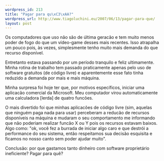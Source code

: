 ```yaml
--- 
wordpress_id: 213
title: "Pagar para qu\xC3\xAA?"
wordpress_url: http://www.tiagoluchini.eu/2007/06/13/pagar-para-que/
layout: post
---
```

Os computadores que uso não são de última geracão e tem muito menos poder de fogo do que um vídeo-game desses mais recentes. Isso atrapalha um pouco pois, às vezes, simplesmente tenho muito mais demanda do que recurso disponível.

Entretanto estava passando por um período tranquilo e feliz ultimamente. Minha rotina de trabalho tem passado praticamente apenas pelo uso de software gratuitos (de código livre) e aparentemente esse fato tinha reduzido a demanda por mais e mais máquina.

Minha surpresa foi hoje ter que, por motivos específicos, iniciar uma aplicacão comercial da Microsoft. Meu computador virou automaticamente uma calculadora [lerda] de quatro funcões.

O mais divertido foi que minhas aplicacões de código livre (sim, aquelas que ninguém paga nada para usar) perceberam a reducão de recursos disponíveis na máquina e mudaram o seu comportamento me informando que não poderiam realizar funcão X ou Y pois os recursos estavam baixos. Algo como: "ok, você fez a burrada de iniciar algo caro e que destrói a performance do seu sistema, então respeitamos sua decisão esquisita e ficamos no nosso canto sem poder ajudar muito".

Conclusão: por que gastamos tanto dinheiro com software proprietário ineficiente? Pagar para quê?
